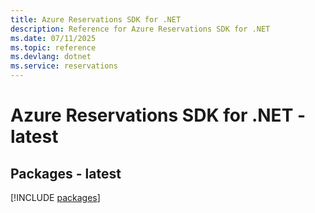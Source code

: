 ```yaml
---
title: Azure Reservations SDK for .NET
description: Reference for Azure Reservations SDK for .NET
ms.date: 07/11/2025
ms.topic: reference
ms.devlang: dotnet
ms.service: reservations
---
```

# Azure Reservations SDK for .NET - latest
## Packages - latest
[!INCLUDE [packages](reservations-index.md)]